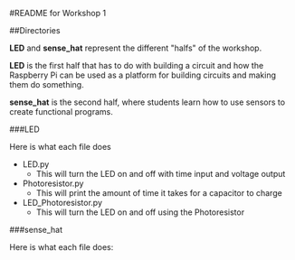 #README for Workshop 1 


##Directories

__LED__ and __sense_hat__ represent the different "halfs" of the workshop. 

__LED__ is the first half that has to do with building a circuit and
how the Raspberry Pi can be used as a platform for building 
circuits and making them do something. 

__sense_hat__ is the second half, where students learn how to use sensors to
create functional programs. 


###LED

Here is what each file does 
+ LED.py
  + This will turn the LED on and off with time input and voltage output
+ Photoresistor.py
  + This will print the amount of time it takes for a capacitor to charge
+ LED_Photoresistor.py
  + This will turn the LED on and off using the Photoresistor 


###sense_hat

Here is what each file does:
